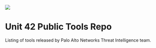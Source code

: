 ![](https://s3.amazonaws.com/u42/unit42.png)

# Unit 42 Public Tools Repo

Listing of tools released by Palo Alto Networks Threat Intelligence team.
